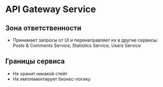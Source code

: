 # API Gateway Service

## Зона ответственности
- Принимает запросы от UI и перенаправляет их в другие сервисы: Posts & Comments Service, Statistics Service, Users Service

## Границы сервиса
- Не хранит никакой стейт
- Не имплементирует бизнес-логику